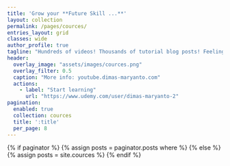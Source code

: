 ```yaml
---
title: 'Grow your **Future Skill ...**'
layout: collection
permalink: /pages/cources/
entries_layout: grid
classes: wide
author_profile: true
tagline: "Hundreds of videos! Thousands of tutorial blog posts! Feeling lost yet? <br><br>**Watch. Learn. Do. Learn.**<br><br>Watching video tutorials is just the beginning. Get hands-on assignments with course videos that allow you to actually apply and implement what is being taught in the course material."
header:
  overlay_image: "assets/images/cources.png"
  overlay_filter: 0.5
  caption: "More info: youtube.dimas-maryanto.com"
  actions:
    - label: "Start learning"
      url: "https://www.udemy.com/user/dimas-maryanto-2"
pagination:
  enabled: true
  collection: cources
  title: ':title'
  per_page: 8
---
```


{% if paginator %}
  {% assign posts = paginator.posts where %}
{% else %}
  {% assign posts = site.cources %}
{% endif %}